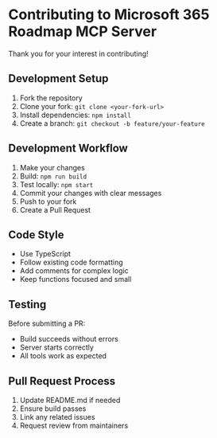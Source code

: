 # Contributing to Microsoft 365 Roadmap MCP Server

Thank you for your interest in contributing!

## Development Setup

1. Fork the repository
2. Clone your fork: `git clone <your-fork-url>`
3. Install dependencies: `npm install`
4. Create a branch: `git checkout -b feature/your-feature`

## Development Workflow

1. Make your changes
2. Build: `npm run build`
3. Test locally: `npm start`
4. Commit your changes with clear messages
5. Push to your fork
6. Create a Pull Request

## Code Style

- Use TypeScript
- Follow existing code formatting
- Add comments for complex logic
- Keep functions focused and small

## Testing

Before submitting a PR:
- Build succeeds without errors
- Server starts correctly
- All tools work as expected

## Pull Request Process

1. Update README.md if needed
2. Ensure build passes
3. Link any related issues
4. Request review from maintainers
